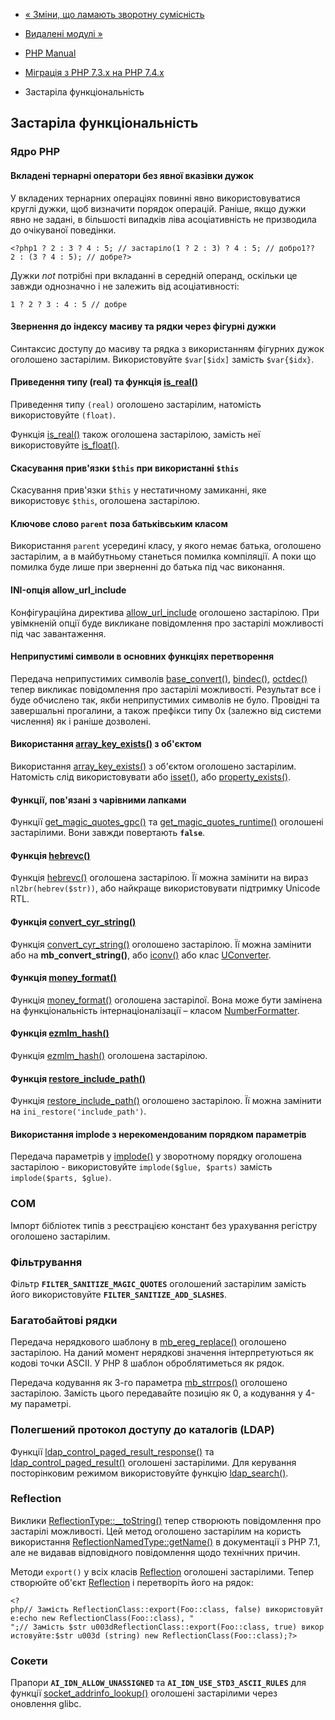 - [« Зміни, що ламають зворотну
сумісність](migration74.incompatible.md)
- [Видалені модулі »](migration74.removed-extensions.md)

- [PHP Manual](index.md)
- [Міграція з PHP 7.3.x на PHP 7.4.x](migration74.md)
- Застаріла функціональність

## Застаріла функціональність

### Ядро PHP

#### Вкладені тернарні оператори без явної вказівки дужок

У вкладених тернарних операціях повинні явно використовуватися круглі
дужки, щоб визначити порядок операцій. Раніше, якщо дужки явно не
задані, в більшості випадків ліва асоціативність не призводила до
очікуваної поведінки.

`<?php1 ? 2 : 3 ? 4 : 5; // застаріло(1 ? 2 : 3) ? 4 : 5; // добро1?? 2 : (3 ? 4 : 5); // добре?> `

Дужки *not* потрібні при вкладанні в середній операнд, оскільки це
завжди однозначно і не залежить від асоціативності:

`1 ? 2 ? 3 : 4 : 5 // добре`

#### Звернення до індексу масиву та рядки через фігурні дужки

Синтаксис доступу до масиву та рядка з використанням фігурних дужок
оголошено застарілим. Використовуйте `$var[$idx]` замість `$var{$idx}`.

#### Приведення типу (real) та функція [is_real()](function.is-real.md)

Приведення типу `(real)` оголошено застарілим, натомість використовуйте
`(float)`.

Функція [is_real()](function.is-real.md) також оголошена застарілою,
замість неї використовуйте [is_float()](function.is-float.md).

#### Скасування прив'язки `$this` при використанні `$this`

Скасування прив'язки `$this` у нестатичному замиканні, яке використовує
`$this`, оголошена застарілою.

#### Ключове слово `parent` поза батьківським класом

Використання `parent` усередині класу, у якого немає батька, оголошено
застарілим, а в майбутньому станеться помилка компіляції. А поки що помилка
буде лише при зверненні до батька під час виконання.

#### INI-опція allow_url_include

Конфігураційна директива
[allow_url_include](filesystem.configuration.md#ini.allow-url-include)
оголошено застарілою. При увімкненій опції буде викликане повідомлення про
застарілі можливості під час завантаження.

#### Неприпустимі символи в основних функціях перетворення

Передача неприпустимих символів
[base_convert()](function.base-convert.md),
[bindec()](function.bindec.md), [octdec()](function.octdec.md)
тепер викликає повідомлення про застарілі можливості. Результат все
і буде обчислено так, якби неприпустимих символів не було.
Провідні та завершальні прогалини, а також префікси типу 0x (залежно
від системи числення) як і раніше дозволені.

#### Використання [array_key_exists()](function.array-key-exists.md) з об'єктом

Використання [array_key_exists()](function.array-key-exists.md) з
об'єктом оголошено застарілим. Натомість слід використовувати або
[isset()](function.isset.md), або
[property_exists()](function.property-exists.md).

#### Функції, пов'язані з чарівними лапками

Функції [get_magic_quotes_gpc()](function.get-magic-quotes-gpc.md) та
[get_magic_quotes_runtime()](function.get-magic-quotes-runtime.md)
оголошені застарілими. Вони завжди повертають **`false`**.

#### Функція [hebrevc()](function.hebrevc.md)

Функція [hebrevc()](function.hebrevc.md) оголошена застарілою. Її
можна замінити на вираз `nl2br(hebrev($str))`, або найкраще
використовувати підтримку Unicode RTL.

#### Функція [convert_cyr_string()](function.convert-cyr-string.md)

Функція [convert_cyr_string()](function.convert-cyr-string.md)
оголошено застарілою. Її можна замінити або на **mb_convert_string()**,
або [iconv()](function.iconv.md) або клас
[UConverter](class.uconverter.md).

#### Функція [money_format()](function.money-format.md)

Функція [money_format()](function.money-format.md) оголошена
застарілої. Вона може бути замінена на функціональність
інтернаціоналізації – класом
[NumberFormatter](class.numberformatter.md).

#### Функція [ezmlm_hash()](function.ezmlm-hash.md)

Функція [ezmlm_hash()](function.ezmlm-hash.md) оголошена застарілою.

#### Функція [restore_include_path()](function.restore-include-path.md)

Функція [restore_include_path()](function.restore-include-path.md)
оголошено застарілою. Її можна замінити на
`ini_restore('include_path')`.

#### Використання implode з нерекомендованим порядком параметрів

Передача параметрів у [implode()](function.implode.md) у зворотному
порядку оголошена застарілою - використовуйте `implode($glue, $parts)`
замість `implode($parts, $glue)`.

### COM

Імпорт бібліотек типів з реєстрацією констант без урахування регістру
оголошено застарілим.

### Фільтрування

Фільтр **`FILTER_SANITIZE_MAGIC_QUOTES`** оголошений застарілим замість
його використовуйте **`FILTER_SANITIZE_ADD_SLASHES`**.

### Багатобайтові рядки

Передача нерядкового шаблону в
[mb_ereg_replace()](function.mb-ereg-replace.md) оголошено застарілою.
На даний момент нерядкові значення інтерпретуються як кодові точки
ASCII. У PHP 8 шаблон оброблятиметься як рядок.

Передача кодування як 3-го параметра
[mb_strrpos()](function.mb-strrpos.md) оголошено застарілою. Замість
цього передавайте позицію як 0, а кодування у 4-му параметрі.

### Полегшений протокол доступу до каталогів (LDAP)

Функції
[ldap_control_paged_result_response()](function.ldap-control-paged-result-response.md)
та [ldap_control_paged_result()](function.ldap-control-paged-result.md)
оголошені застарілими. Для керування посторінковим режимом використовуйте
функцію [ldap_search()](function.ldap-search.md).

### Reflection

Виклики [ReflectionType::\_\_toString()](reflectiontype.tostring.md)
тепер створюють повідомлення про застарілі можливості. Цей метод
оголошено застарілим на користь використання
[ReflectionNamedType::getName()](reflectionnamedtype.getname.md) в
документації з PHP 7.1, але не видавав відповідного повідомлення щодо
технічних причин.

Методи `export()` у всіх класів [Reflection](class.reflection.md)
оголошені застарілими. Тепер створюйте об'єкт
[Reflection](class.reflection.md) і перетворіть його на рядок:

` <?php// Замість ReflectionClass::export(Foo::class, false) використовуйте:echo new ReflectionClass(Foo::class), "
";// Замість $str u003dReflectionClass::export(Foo::class, true) використовуйте:$str u003d (string) new ReflectionClass(Foo::class);?> `

### Сокети

Прапори **`AI_IDN_ALLOW_UNASSIGNED`** та **`AI_IDN_USE_STD3_ASCII_RULES`**
для функції
[socket_addrinfo_lookup()](function.socket-addrinfo-lookup.md)
оголошені застарілими через оновлення glibc.
